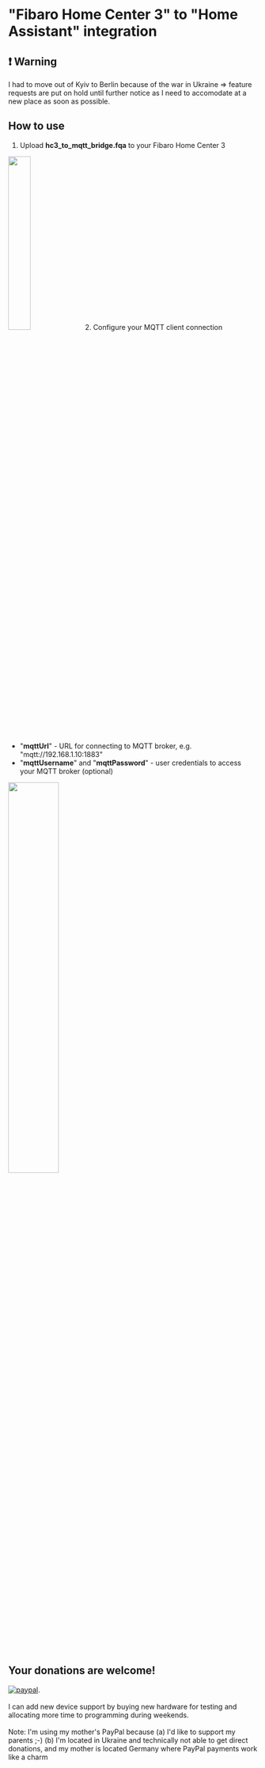 # "Fibaro Home Center 3" to "Home Assistant" integration

## ❗ Warning
I had to move out of Kyiv to Berlin because of the war in Ukraine => feature requests are put on hold until further notice as I need to accomodate at a new place as soon as possible.

## How to use
1. Upload **hc3_to_mqtt_bridge.fqa** to your Fibaro Home Center 3
<img src="https://user-images.githubusercontent.com/1070777/129612383-ae2d0190-b616-45f9-91de-b0cbbfedf79a.png" width="30%" height="30%">
2. Configure your MQTT client connection
<ul>
  <li> "<b>mqttUrl</b>" - URL for connecting to MQTT broker, e.g. "mqtt://192.168.1.10:1883"</li>
  <li> "<b>mqttUsername</b>" and "<b>mqttPassword</b>" - user credentials to access your MQTT broker (optional)</li>
</ul>
<img src="https://user-images.githubusercontent.com/1070777/139558918-f38ff0f7-3753-40e2-a611-6b99b94498d5.png" width="45%" height="45%">

<!--
## Device support
   * Sensors - Fibaro Motion Sensor, Fibaro Universal Sensor, Fibaro Flood Sensor, Fibaro Smoke/Fire Sensor, most of the generic temperature/humidity/brightness/etc sensors
   * Switches - Fibaro Relay Switch, Fibaro Dimmer
   * Thermostats - with a limited model support, but I can get it implemented if you send me device configuration, or the sample device ideally 
   * Shutters - Fibaro Shutter
   * Energy and power meters
   * RGBW
   * Remote Controllers, where each key is binded to automation triggers visible in Home Assistant GUI
-->

## Your donations are welcome!
[![paypal](https://www.paypalobjects.com/en_US/i/btn/btn_donateCC_LG.gif)](https://www.paypal.com/donate?hosted_button_id=7FXBMQKCWESLN).
\
\
I can add new device support by buying new hardware for testing and allocating more time to programming during weekends.
\
\
Note: I'm using my mother's PayPal because (a) I'd like to support my parents ;-) (b) I'm located in Ukraine and technically not able to get direct donations, and my mother is located Germany where PayPal payments work like a charm
